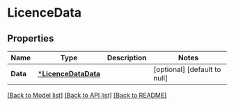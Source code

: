 # LicenceData

## Properties
Name | Type | Description | Notes
------------ | ------------- | ------------- | -------------
**Data** | [***LicenceDataData**](Licence_Data_data.md) |  | [optional] [default to null]

[[Back to Model list]](../README.md#documentation-for-models) [[Back to API list]](../README.md#documentation-for-api-endpoints) [[Back to README]](../README.md)

